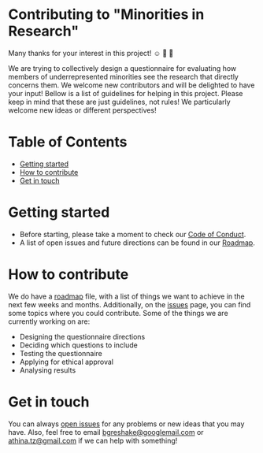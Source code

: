 # Contributing to "Minorities in Research"

Many thanks for your interest in this project! :relaxed: :tada: :unicorn:

We are trying to collectively design a questionnaire for evaluating how members of underrepresented minorities see the research that directly concerns them. We welcome new contributors and will be delighted to have your input! Bellow is a list of guidelines for helping in this project.
Please keep in mind that these are just guidelines, not rules! We particularly welcome new ideas or different perspectives! 

# Table of Contents
- [Getting started](#getting-started)
- [How to contribute](#how-to-contribute)
- [Get in touch](#get-in-touch)


# Getting started
* Before starting, please take a moment to check our [Code of Conduct](https://github.com/aath0/MinoritiesInResearch/blob/master/CODE_OF_CONDUCT.md).
* A list of open issues and future directions can be found in our [Roadmap](https://github.com/aath0/MinoritiesInResearch/issues/1).

# How to contribute
We do have a [roadmap](https://github.com/aath0/MinoritiesInResearch/issues/1) file, with a list of things we want to achieve in the next few weeks and months. 
Additionally, on the [issues](https://github.com/aath0/MinoritiesInResearch/issues/1) page, you can find some topics where you could contribute. Some of the things we are currently working on are:

* Designing the questionnaire directions
* Deciding which questions to include
* Testing the questionnaire
* Applying for ethical approval
* Analysing results

# Get in touch
You can always [open issues](https://github.com/aath0/MinoritiesInResearch/issues) for any problems or new ideas that you may have. Also, feel free to email bgreshake@googlemail.com or athina.tz@gmail.com if we can help with something! 

